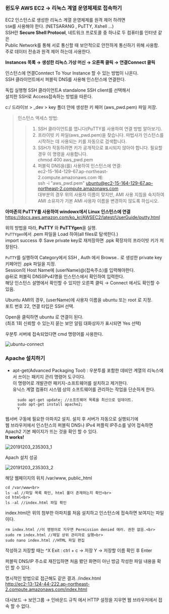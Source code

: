 ### 윈도우 AWS EC2 → 리눅스 계열 운영체제로 접속하기

EC2 인스턴스로 생성한 리눅스 계열 운영체제를 원격 제어 하려면<br>
`SSH`를 사용해야 한다. (NETSARANG , PuTTY, Xshell ...)<br>
SSH란 __Secure Shell Protocol__, 네트워크 프로토콜 중 하나로 두 컴퓨터를 인터넷 같은<br>
Public Network를 통해 서로 통신할 때 보안적으로 안전하게 통신하기 위해 사용함.<br>
주로 데이터 전송과 원격 제어 하는데 사용한다.<br>

__Instances 목록 → 생성한 리눅스 가상 머신 → 오른쪽 클릭 → 연결Connect 클릭__<br>

인스턴스에 연결Conntect To Your Instance 할 수 있는 방법이 나온다.<br>
SSH 클라이언트에서 퍼블릭 DNS를 사용해 인스턴스에 연결한다.

독립 실행형 SSH 클라이언트A standalone SSH client를 선택해서<br>
설치한 SSH로 Access접속하는 방법을 따른다.

c:/ 드라이브 > _dev > key 폴더 안에 생성한 키 페어 (aws_pwd.pem) 파일 저장.

>인스턴스 액세스 방법:
>>1. SSH 클라이언트를 엽니다(PuTTY를 사용하여 연결 방법 알아보기).
>>2. 프라이빗 키 파일(aws_pwd.pem)을 찾습니다. 마법사가 인스턴스를 시작하는 데 사용되는 키를 자동으로 검색합니다.<br>
>>3. SSH가 작동하려면 키가 공개적으로 표시되지 않아야 합니다. 필요할 경우 이 명령을 사용합니다.<br>
	chmod 400 aws_pwd.pem
>>4. 퍼블릭 DNS을(를) 사용하여 인스턴스에 연결:<br>
	ec2-15-164-129-67.ap-northeast-2.compute.amazonaws.com
>>예:<br>
ssh -i "aws_pwd.pem" ubuntu@ec2-15-164-129-67.ap-northeast-2.compute.amazonaws.com<br>
대부분의 경우 위의 사용자 이름이 맞지만, AMI 사용 지침을 숙지하여 AMI 소유자가 기본 AMI 사용자 이름을 변경하지 않도록 하십시오.

__아마존의 PuTTY를 사용하여 windowx에서 Linux 인스턴스에 연결__
https://docs.aws.amazon.com/ko_kr/AWSEC2/latest/UserGuide/putty.html

위의 방법을 따라, __PuTTY__ 와 **PuTTYgen**을 실행.<br>
`PuTTYgen`에서 .pem 파일을 Load 하여(all files로 탐색한다.)<br>
import success 후 Save private key로 재저장하면 .ppk 확장자의 프라이빗 키가 저장된다.

`PuTTY`를 실행하여 Category에서 SSH , Auth 에서 Browse.. 로 생성한 private key 키페어인 .ppk 파일을 지정.<br>
Session의 Host Name에 (userName)@(접속주소)를 입력해야한다.<br>
@뒤로 퍼블릭 DNS(IPv4)명을 인스턴스에서 확인하여 입력한다.<br>
해당 인스턴스 설명에서 확인할 수 있지만 오른쪽 클릭 → Connect 에서도 확인할 수 있음.

Ubuntu AMI의 경우, (userName)에 사용자 이름을 ubuntu 또는 root 로 지정.<br>
포트 번호 22, 연결 타입은 SSH 선택.

Open을 클릭하면 ubuntu 로 연결이 된다.<br>
(최초 1회 신뢰할 수 있는지 묻는 보안 알림 대화상자가 표시되면 Yes 선택)

우분투 서버에 접속되었다면 cmd 명령어를 사용한다.

![ubuntu-connect](https://user-images.githubusercontent.com/44256670/70718103-f093a680-1d32-11ea-8ee8-f7e33124cb41.jpg)

### Apache 설치하기

- apt-get(Advanced Packaging Tool) : 우분투를 포함한 데비안 계열의 리눅스에서 쓰이는 패키지 관리 명령어 도구이다.<br>
이 명령어로 개발관련 패키지-소프트웨어를 설치하고 제거한다.<br>
유닉스 계열 컴퓨터 시스템 상의 소프트웨어를 관리하는 작업을 단순하게 한다.

		sudo apt-get update; //소프트웨어 목록을 최신으로 업데이트.
		sudo apt-get install apache2;
		Y
	
웹서버 구동에 필요한 아파치2 설치. 설치 후 서버가 자동으로 실행되기에<br>
웹 브라우저에서 인스턴스의 퍼블릭 DNS나 IPv4 퍼플릭 IP주소를 넣어 접속하면<br>
Apach2 기본 페이지가 뜨는 것을 확인 할 수 있다.<br>
**It works!**

![20191203_235303_1](https://user-images.githubusercontent.com/44256670/70718162-0e610b80-1d33-11ea-99aa-9fa3f5105882.jpg)

Apach 설치 성공

![20191203_235303_2](https://user-images.githubusercontent.com/44256670/70718198-1b7dfa80-1d33-11ea-88b9-1cd6c50a23aa.jpg)

해당 웹페이지의 위치 /var/www, public_html

	cd /var/www<br>
	ls -al //파일 목록 확인, html 폴더 존재하는지 확인<br>
	cd html<br>
	ls -al //index.html 파일 확인

index.html은 위의 첨부한 아파치를 처음 설치하고 인스턴스에 접속하면 보여지는 파일이다.

	rm index.html //이 명령어로 지우면 Permission denied 에러. 권한 없음.<br>
	sudo rm index.html //제일 상위 관리자로 실행<br>
	sudo nano index.html //HTML 파일 편집

작성하고 저장할 때는 ^X Exit : ctrl + c → 저장 Y → 저장할 이름 확인 후 Enter

퍼블릭 DNS/IP 주소로 재진입하면 처음 봤던 화면이 아닌 방금 작성한 파일 내용을 확인 할 수 있다.

명시적인 방법으로 접근해도 같은 결과. /index.html <br>
http://ec2-13-124-44-222.ap-northeast-2.compute.amazonaws.com/index.html

대시보드 → 보안그룹 → 인바운드 규칙
에서 HTTP 설정을 지우면 웹 브라우저에서 접속 할 수 없다.

